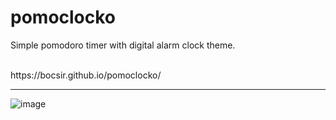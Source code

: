 <h1>pomoclocko</h1>

<p>Simple pomodoro timer with digital alarm clock theme.</p>
<br>https://bocsir.github.io/pomoclocko/<hr>

![image](https://github.com/bocsir/pomoclocko/assets/77936915/17aed3cf-7f68-419b-9df9-f26e0f88c826)

